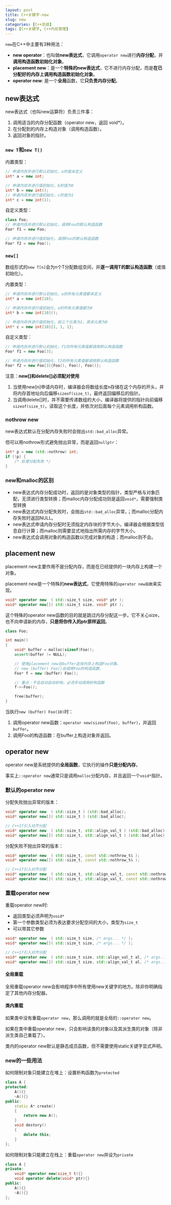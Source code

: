 ```yaml
---
layout: post
title: C++关键字-new
slug: new
categories: [C++总结]
tags: [C++关键字, C++内存管理]
---
```

`new`在C++中主要有3种用法：
+ **new operator**：也叫做**new表达式**，它调用`operator new`进行**内存分配**，并**调用构造函数初始化对象**。
+ **placement new**：是一个**特殊的new表达式**，它不进行内存分配，而是**在已分配好的内存上调用构造函数初始化对象**。
+ **operator new**: 是一个**全局**函数，它**只负责内存分配**。

## new表达式
new表达式（也叫new运算符）负责三件事：
1. 调用适当的内存分配函数（operator new，返回 void*）。
1. 在分配到的内存上构造对象（调用构造函数）。
1. 返回对象的指针。

### `new T`和`new T()`
内置类型：
```cpp
// 申请内存并进行默认初始化，a的值未定义
int* a = new int;

// 申请内存并进行值初始化，b的值为0
int* b = new int();
// 申请内存并进行值初始化，c的值为1
int* c = new int(1);
```

自定义类型：
```cpp
class Foo;
// 申请内存并进行默认初始化，调用Foo的默认构造函数
Foo* f1 = new Foo;

// 申请内存并进行值初始化，调用Foo的默认构造函数
Foo* f2 = new Foo();

```

### `new[]`
数组形式的`new T[n]`会为n个T分配数组空间，并**逐一调用T的默认构造函数**（或值初始化）。


内置类型：
```cpp
// 申请内存并进行默认初始化，a的所有元素值都未定义
int* a = new int[10];

// 申请内存并进行值初始化，a的所有元素值都为0
int* b = new int[10]();

// 申请内存并进行值初始化，前三个元素为1，其余元素为0
int* c = new int[10]{1, 1, 1};
```
自定义类型：
```cpp
// 申请内存并进行默认初始化，f1的所有元素值都调用默认构造函数
Foo* f1 = new Foo[3];

// 申请内存并进行值初始化，f2的所有元素值都调用默认构造函数
Foo* f2 = new Foo[3]{Foo(), Foo(), Foo()};
```

注意：**new[]和delete[]必须配对使用**
1. 当使用new[n]申请内存时，编译器会将数组长度n存储在这个内存的开头，并将内存首地址向后偏移`sizeof(size_t)`，最终返回偏移后的指针。
1. 当调用delete[]时，并不需要传递数组的大小，编译器将提供的指针向前偏移`sizeof(size_t)`，读取这个长度，并依次对后面每个元素调用析构函数。

### nothrow new
new表达式默认在分配内存失败时会抛出`std::bad_alloc`异常。

但可以用nothrow形式避免抛出异常，而是返回`nullptr`：

```cpp
int* p = new (std::nothrow) int;
if (!p) {
    /* 处理分配失败 */
}
```

### new和malloc的区别
+ new表达式内存分配成功时，返回的是对象类型的指针，类型严格与对象匹配，无须进行类型转换；而malloc内存分配成功则是返回`void*`，需要强制类型转换
+ new表达式内存分配失败时，会抛出`std::bad_alloc`异常，；而malloc分配内存失败时返回NULL。
+ new表达式申请内存分配时无须指定内存块的字节大小，编译器会根据类型信息自行计算；而malloc则需要显式地指出所需内存的字节大小。
+ new表达式会调用对象的构造函数以完成对象的构造；而malloc则不会。

## placement new
placement new主要作用不是分配内存，而是在已经提供的一块内存上构建一个对象。

placement new是一个特殊的**new表达式**，它使用特殊的`operator new函数`来实现。
```cpp
void* operator new  ( std::size_t size, void* ptr );
void* operator new[]( std::size_t size, void* ptr );
```
这个特殊的operator new函数的目的就是跳过内存分配这一步。它不关心size，也不向申请新的内存，**只是将你传入的ptr原样返回**。

```cpp
class Foo;

int main()
{
    void* buffer = malloc(sizeof(Foo));
    assert(buffer != NULL);

    // 使用placement new在buffer这块内存上构造Foo对象。
    // new (buffer) Foo()会调用Foo的构造函数，
    Foo* f = new (buffer) Foo();

    // 重点：不会自动自动析构，必须手动调用析构函数
    f->~Foo();

    free(buffer);
}
```

当执行`new (buffer) Foo(10)`时：
1. 调用operator new函数：`operator new(sizeof(Foo), buffer)`，并返回`buffer`。
2. 调用Foo的构造函数：在buffer上构造对象并返回。



## operator new
operator new是系统提供的**全局函数**，它执行的操作**只是分配内存**。

事实上`::operator new`通常只是调用`malloc`分配内存，并且返回一个`void*`指针。

### 默认的operator new
分配失败抛出异常的版本：
```cpp
void* operator new  ( std::size_t ) (std::bad_alloc);
void* operator new[]( std::size_t ) (std::bad_alloc);

// C++17引入对齐分配
void* operator new  ( std::size_t, std::align_val_t ) (std::bad_alloc);
void* operator new[]( std::size_t, std::align_val_t ) (std::bad_alloc);
```

分配失败不抛出异常的版本：
```cpp
void* operator new  ( std::size_t, const std::nothrow_t& );
void* operator new[]( std::size_t, const std::nothrow_t& );

// C++17引入对齐分配
void* operator new  ( std::size_t, std::align_val_t, const std::nothrow_t& ) noexcept;
void* operator new[]( std::size_t, std::align_val_t, const std::nothrow_t& ) noexcept;
```

### 重载operator new

重载operator new时:
+ 返回类型必须声明为`void*`
+ 第一个参数类型必须为表达要求分配空间的大小，类型为`size_t`
+ 可以带其它参数

```cpp
void* operator new  ( std::size_t size, /* args... */ );
void* operator new[]( std::size_t size, /* args... */ );

// C++17引入对齐分配
void* operator new  ( std::size_t size, std::align_val_t al, /* args... */ );
void* operator new[]( std::size_t size, std::align_val_t al, /* args... */ );
```

#### 全局重载
全局重载operator new会影响程序中所有使用new关键字的地方。除非你明确指定了其他内存分配器。

#### 类内重载
如果类中没有重载`operator new`，那么调用的就是全局的`::operator new`。

如果在类中重载operator new，只会影响该类的对象以及其派生类的对象（除非派生类自己重载了）。

类内的operator new默认是静态成员函数，但不需要使用static关键字显式声明。

### new的一些用法
如何限制对象只能建立在堆上：设置析构函数为`protected`

```cpp
class A {
protected:
    A(){}
    ~A(){}
public:
    static A* create()
    {
        return new A();
    }
    void destory()
    {
        delete this;
    }
};
```

如何限制对象只能建立在栈上：重载`operator new`并设为`private`

```cpp
class A {
private:
    void* operator new(size_t t){}
    void operator delete(void* ptr){}
public:
    A(){}
    ~A(){}
};
```